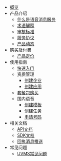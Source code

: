 

* [概览](/uvms/README.md)
* 产品介绍   <!-- 以下是参考的目录模版，旨在建议产品文档应该包含的内容模块。实际章节划分可根据实际内容进行调整 -->
   * [什么是语音消息服务](/uvms/introduction/definition.md)
   * [术语解释](/uvms/introduction/term.md)
   * [审核标准](/uvms/introduction/criteria.md)
   * [服务协议](/uvms/introduction/agreement.md)
   * [产品动态](/uvms/introduction/news.md)
* 购买及付费
   * [产品定价](/uvms/price.md)
* 使用指南
   * [快速入门](/uvms/guide/start.md)
   * 资质管理
     * [创建企业](/uvms/guide/qualifications/enterprise.md)
     * [创建应用](/uvms/guide/qualifications/applications.md)
   * [套餐包购买](/uvms/guide/package.md)
   * 国内语音
     * [创建模板](/uvms/guide/domestic/template.md)
     * [创建任务](/uvms/guide/domestic/task.md)
     * [申请号码](/uvms/guide/domestic/number.md)
* 相关文档
   * [API文档](https://docs.ucloud.cn/api/uvms-api/send_uvms_message)
   * [SDK文档](/uvms/SDK.md)
   * [回执消息推送](/uvms/receiptmessage.md)
* 常见问题
   * [UVMS常见问题](/uvms/questions.md) <!-- 平台已支持三级及以下目录收起展开，为确保点击区域充分，包含三级目录的二级标题请勿添加链接 -->
